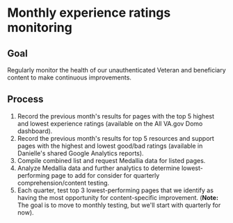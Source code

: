 
# Monthly experience ratings monitoring

## Goal

Regularly monitor the health of our unauthenticated Veteran and beneficiary content to make continuous improvements.

## Process

1. Record the previous month's results for pages with the top 5 highest and lowest experience ratings (available on the All VA.gov Domo dashboard).
2. Record the previous month's results for top 5 resources and support pages with the highest and lowest good/bad ratings (available in Danielle's shared Google Analytics reports).
3. Compile combined list and request Medallia data for listed pages.
4. Analyze Medallia data and further analytics to determine lowest-performing page to add for consider for quarterly comprehension/content testing.
5. Each quarter, test top 3 lowest-performing pages that we identify as having the most opportunity for content-specific improvement. (**Note:** The goal is to move to monthly testing, but we'll start with quarterly for now).
